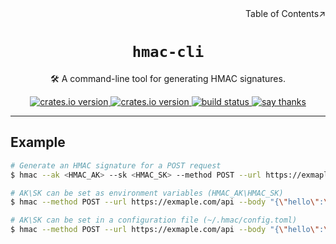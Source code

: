 <div align=right>Table of Contents↗️</div>

<h1 align=center><code>hmac-cli</code></h1>

<p align=center>🛠️ A command-line tool for generating HMAC signatures.</p>

<div align=center>
  <a href="https://crates.io/crates/hmac-cli">
    <img src="https://img.shields.io/crates/v/hmac-cli.svg" alt="crates.io version">
  </a>
  <a href="https://crates.io/crates/hmac-cli">
    <img src="https://img.shields.io/github/repo-size/lvillis/hmac-cli?style=flat-square&color=328657" alt="crates.io version">
  </a>
  <a href="https://github.com/lvillis/hmac-cli/actions">
    <img src="https://github.com/lvillis/hmac-cli/actions/workflows/ci.yaml/badge.svg" alt="build status">
  </a>
  <a href="mailto:lvillis@outlook.com?subject=Thanks%20for%20hmac-cli!">
    <img src="https://img.shields.io/badge/Say%20Thanks-!-1EAEDB.svg" alt="say thanks">
  </a>
</div>

---

## Example

```bash
# Generate an HMAC signature for a POST request
$ hmac --ak <HMAC_AK> --sk <HMAC_SK> --method POST --url https://exmaple.com/api --body "{\"hello\":\"world\"}" --gateway traefik

# AK\SK can be set as environment variables (HMAC_AK\HMAC_SK)
$ hmac --method POST --url https://exmaple.com/api --body "{\"hello\":\"world\"}" --gateway apisix

# AK\SK can be set in a configuration file (~/.hmac/config.toml)
$ hmac --method POST --url https://exmaple.com/api --body "{\"hello\":\"world\"}" --gateway higress
```
